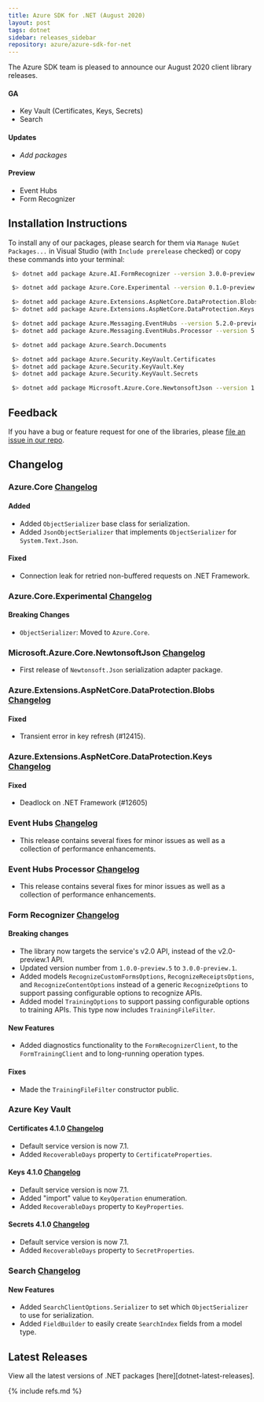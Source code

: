```yaml
---
title: Azure SDK for .NET (August 2020)
layout: post
tags: dotnet
sidebar: releases_sidebar
repository: azure/azure-sdk-for-net
---
```


The Azure SDK team is pleased to announce our August 2020 client library releases.

#### GA

- Key Vault (Certificates, Keys, Secrets)
- Search

#### Updates

- _Add packages_

#### Preview

- Event Hubs
- Form Recognizer

## Installation Instructions

To install any of our packages, please search for them via `Manage NuGet Packages...` in Visual Studio (with `Include prerelease` checked) or copy these commands into your terminal:

```bash
 $> dotnet add package Azure.AI.FormRecognizer --version 3.0.0-preview.1

 $> dotnet add package Azure.Core.Experimental --version 0.1.0-preview.3

 $> dotnet add package Azure.Extensions.AspNetCore.DataProtection.Blobs
 $> dotnet add package Azure.Extensions.AspNetCore.DataProtection.Keys

 $> dotnet add package Azure.Messaging.EventHubs --version 5.2.0-preview.2
 $> dotnet add package Azure.Messaging.EventHubs.Processor --version 5.2.0-preview.2

 $> dotnet add package Azure.Search.Documents

 $> dotnet add package Azure.Security.KeyVault.Certificates
 $> dotnet add package Azure.Security.KeyVault.Key
 $> dotnet add package Azure.Security.KeyVault.Secrets

 $> dotnet add package Microsoft.Azure.Core.NewtonsoftJson --version 1.0.0-preview.1
```

## Feedback

If you have a bug or feature request for one of the libraries, please [file an issue in our repo](https://github.com/Azure/azure-sdk-for-net/issues/new/choose).

## Changelog

### Azure.Core [Changelog](https://github.com/Azure/azure-sdk-for-net/blob/master/sdk/core/Azure.Core/CHANGELOG.md#140-2020-08-06)

#### Added
- Added `ObjectSerializer` base class for serialization.
- Added `JsonObjectSerializer` that implements `ObjectSerializer` for `System.Text.Json`.

#### Fixed
- Connection leak for retried non-buffered requests on .NET Framework.

### Azure.Core.Experimental [Changelog](https://github.com/Azure/azure-sdk-for-net/blob/master/sdk/core/Azure.Core.Experimental/CHANGELOG.md#010-preview3-2020-08-06)

#### Breaking Changes
- `ObjectSerializer`: Moved to `Azure.Core`.

### Microsoft.Azure.Core.NewtonsoftJson [Changelog](https://github.com/Azure/azure-sdk-for-net/blob/master/sdk/core/Microsoft.Azure.Core.NewtonsoftJson/CHANGELOG.md#100-preview1-2020-08-07)

- First release of `Newtonsoft.Json` serialization adapter package.

### Azure.Extensions.AspNetCore.DataProtection.Blobs [Changelog](https://github.com/Azure/azure-sdk-for-net/blob/master/sdk/extensions/Azure.Extensions.AspNetCore.DataProtection.Blobs/CHANGELOG.md#101-2020-08-06)

#### Fixed

- Transient error in key refresh (#12415).

### Azure.Extensions.AspNetCore.DataProtection.Keys [Changelog](https://github.com/Azure/azure-sdk-for-net/blob/master/sdk/extensions/Azure.Extensions.AspNetCore.DataProtection.Keys/CHANGELOG.md#101-2020-08-06)

#### Fixed

- Deadlock on .NET Framework (#12605)

### Event Hubs [Changelog](https://github.com/Azure/azure-sdk-for-net/blob/master/sdk/eventhub/Azure.Messaging.EventHubs/CHANGELOG.md)

- This release contains several fixes for minor issues as well as a collection of performance enhancements.

### Event Hubs Processor [Changelog](https://github.com/Azure/azure-sdk-for-net/blob/master/sdk/eventhub/Azure.Messaging.EventHubs.Processor/CHANGELOG.md)

- This release contains several fixes for minor issues as well as a collection of performance enhancements.

### Form Recognizer [Changelog](https://github.com/Azure/azure-sdk-for-net/blob/master/sdk/formrecognizer/Azure.AI.FormRecognizer/CHANGELOG.md#300-preview1-2020-08-11)

#### Breaking changes

- The library now targets the service's v2.0 API, instead of the v2.0-preview.1 API.
- Updated version number from `1.0.0-preview.5` to `3.0.0-preview.1`.
- Added models `RecognizeCustomFormsOptions`, `RecognizeReceiptsOptions`, and `RecognizeContentOptions` instead of a generic `RecognizeOptions` to support passing configurable options to recognize APIs.
- Added model `TrainingOptions` to support passing configurable options to training APIs. This type now includes `TrainingFileFilter`.

#### New Features

- Added diagnostics functionality to the `FormRecognizerClient`, to the `FormTrainingClient` and to long-running operation types.

#### Fixes

- Made the `TrainingFileFilter` constructor public.

### Azure Key Vault

#### Certificates 4.1.0 [Changelog](https://github.com/Azure/azure-sdk-for-net/blob/Azure.Security.KeyVault.Certificates_4.1.0/sdk/keyvault/Azure.Security.KeyVault.Certificates/CHANGELOG.md#410-2020-08-11)

- Default service version is now 7.1.
- Added `RecoverableDays` property to `CertificateProperties`.

#### Keys 4.1.0 [Changelog](https://github.com/Azure/azure-sdk-for-net/blob/Azure.Security.KeyVault.Keys_4.1.0/sdk/keyvault/Azure.Security.KeyVault.Keys/CHANGELOG.md#410-2020-08-11)

- Default service version is now 7.1.
- Added "import" value to `KeyOperation` enumeration.
- Added `RecoverableDays` property to `KeyProperties`.

#### Secrets 4.1.0 [Changelog](https://github.com/Azure/azure-sdk-for-net/blob/Azure.Security.KeyVault.Secrets_4.1.0/sdk/keyvault/Azure.Security.KeyVault.Secrets/CHANGELOG.md#410-2020-08-11)

- Default service version is now 7.1.
- Added `RecoverableDays` property to `SecretProperties`.

### Search [Changelog](https://github.com/Azure/azure-sdk-for-net/blob/master/sdk/search/Azure.Search.Documents/CHANGELOG.md#1110-2020-08-11)

#### New Features
- Added `SearchClientOptions.Serializer` to set which `ObjectSerializer` to use for serialization.
- Added `FieldBuilder` to easily create `SearchIndex` fields from a model type.

## Latest Releases

View all the latest versions of .NET packages [here][dotnet-latest-releases].

{% include refs.md %}

